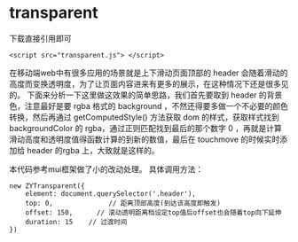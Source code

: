 # transparent
下载直接引用即可
```
<script src="transparent.js"> </script>
```

在移动端web中有很多应用的场景就是上下滑动页面顶部的 header 会随着滑动的高度而变换透明度，为了让页面内容进来有更多的展示，在这种情况下还是很多见的。
下面来分析一下这里做这效果的简单思路，我们首先要取到 header 的背景色，注意最好是要 rgba 格式的 background ，不然还得要多做一个不必要的颜色转换，然后再通过 getComputedStyle() 方法获取 dom 的样式，获取样式找到 backgroundColor 的 rgba，通过正则匹配找到最后的那个数字 0 ，再就是计算滑动高度和透明度值得函数计算的到新的数值，最后在 touchmove 的时候实时添加给 header 的rgba 上，大致就是这样的。

本代码参考mui框架做了小的改动处理。
具体调用方法：
```
new ZYTransparent({
    element: document.querySelector('.header'),
    top: 0,              // 距离顶部高度(到达该高度即触发)
    offset: 150,      // 滚动透明距离档设定top值后offset也会随着top向下延伸
    duration: 15    // 过渡时间
})
```


